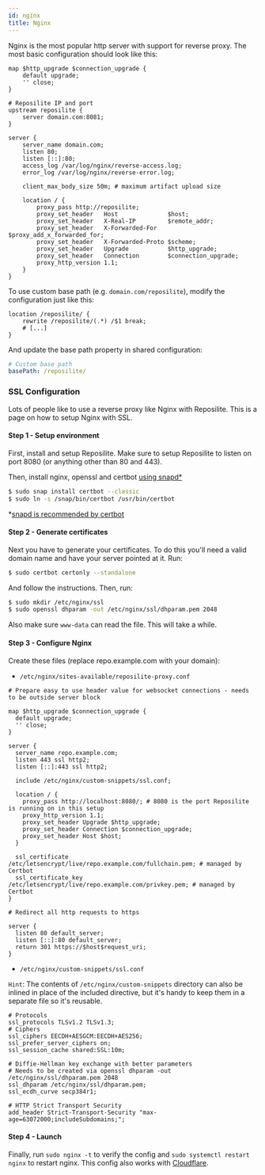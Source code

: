 ```yaml
---
id: nginx
title: Nginx
---
```


Nginx is the most popular http server with support for reverse proxy.
The most basic configuration should look like this:

```json5
map $http_upgrade $connection_upgrade {
    default upgrade;
    '' close;
}

# Reposilite IP and port
upstream reposilite {
    server domain.com:8081;
}

server {
    server_name domain.com;
    listen 80;
    listen [::]:80;
    access_log /var/log/nginx/reverse-access.log;
    error_log /var/log/nginx/reverse-error.log;

    client_max_body_size 50m; # maximum artifact upload size

    location / {
        proxy_pass http://reposilite;
        proxy_set_header   Host              $host;
        proxy_set_header   X-Real-IP         $remote_addr;
        proxy_set_header   X-Forwarded-For   $proxy_add_x_forwarded_for;
        proxy_set_header   X-Forwarded-Proto $scheme;
        proxy_set_header   Upgrade           $http_upgrade;
        proxy_set_header   Connection        $connection_upgrade;
        proxy_http_version 1.1;
    }
}
```

To use custom base path (e.g. `domain.com/reposilite`), modify the configuration just like this:

```json5
location /reposilite/ {
    rewrite /reposilite/(.*) /$1 break;
    # [...]
}
```

And update the base path property in shared configuration:

```yaml
# Custom base path
basePath: /reposilite/
```

### SSL Configuration

Lots of people like to use a reverse proxy like Nginx with Reposilite.
This is a page on how to setup Nginx with SSL.

#### Step 1 - Setup environment

First, install and setup Reposilite.
Make sure to setup Reposilite to listen on port 8080 (or anything other than 80 and 443).

Then, install nginx, openssl and certbot [using snapd\*](https://snapcraft.io/docs/installing-snapd/) 

```bash
$ sudo snap install certbot --classic
$ sudo ln -s /snap/bin/certbot /usr/bin/certbot
```

\*[snapd is recommended by certbot](https://certbot.eff.org/instructions?ws=other&os=ubuntufocal)

#### Step 2 - Generate certificates

Next you have to generate your certificates. 
To do this you'll need a valid domain name and have your server pointed at it.
Run:

```bash
$ sudo certbot certonly --standalone
```
And follow the instructions. Then, run:

```bash
$ sudo mkdir /etc/nginx/ssl
$ sudo openssl dhparam -out /etc/nginx/ssl/dhparam.pem 2048
```

Also make sure `www-data` can read the file. This will take a while.

#### Step 3 - Configure Nginx

Create these files (replace repo.example.com with your domain):

* `/etc/nginx/sites-available/reposilite-proxy.conf`

```json5
# Prepare easy to use header value for websocket connections - needs to be outside server block

map $http_upgrade $connection_upgrade {
  default upgrade;
  '' close;
}

server {
  server_name repo.example.com;
  listen 443 ssl http2;
  listen [::]:443 ssl http2;

  include /etc/nginx/custom-snippets/ssl.conf;

  location / {
    proxy_pass http://localhost:8080/; # 8080 is the port Reposilite is running on in this setup
    proxy_http_version 1.1;
    proxy_set_header Upgrade $http_upgrade;
    proxy_set_header Connection $connection_upgrade;
    proxy_set_header Host $host;
  }

  ssl_certificate /etc/letsencrypt/live/repo.example.com/fullchain.pem; # managed by Certbot
  ssl_certificate_key /etc/letsencrypt/live/repo.example.com/privkey.pem; # managed by Certbot
}

# Redirect all http requests to https

server {
  listen 80 default_server;
  listen [::]:80 default_server;
  return 301 https://$host$request_uri;
}
```

* `/etc/nginx/custom-snippets/ssl.conf`

`Hint`: The contents of `/etc/nginx/custom-snippets` directory can also be inlined in place of the included directive, but it's handy to keep them in a separate file so it's reusable.

```json5
# Protocols
ssl_protocols TLSv1.2 TLSv1.3;
# Ciphers
ssl_ciphers EECDH+AESGCM:EECDH+AES256;
ssl_prefer_server_ciphers on;
ssl_session_cache shared:SSL:10m;

# Diffie-Hellman key exchange with better parameters
# Needs to be created via openssl dhparam -out /etc/nginx/ssl/dhparam.pem 2048
ssl_dhparam /etc/nginx/ssl/dhparam.pem;
ssl_ecdh_curve secp384r1;

# HTTP Strict Transport Security
add_header Strict-Transport-Security "max-age=63072000;includeSubdomains;";
```

#### Step 4 - Launch

Finally, run `sudo nginx -t` to verify the config and `sudo systemctl restart nginx` to restart nginx.
This config also works with [Cloudflare](https://www.cloudflare.com/).
